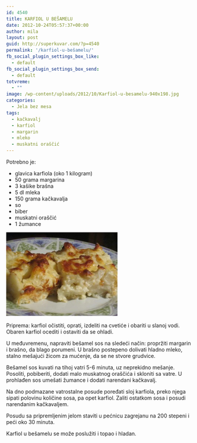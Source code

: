 ```yaml
---
id: 4540
title: KARFIOL U BEŠAMELU
date: 2012-10-24T05:57:37+00:00
author: mila
layout: post
guid: http://superkuvar.com/?p=4540
permalink: '/karfiol-u-bešamelu/'
fb_social_plugin_settings_box_like:
  - default
fb_social_plugin_settings_box_send:
  - default
totvreme:
  - ""
image: /wp-content/uploads/2012/10/Karfiol-u-besamelu-940x198.jpg
categories:
  - Jela bez mesa
tags:
  - kačkavalj
  - karfiol
  - margarin
  - mleko
  - muskatni oraščić
---
```

Potrebno je:

  * glavica karfiola (oko 1 kilogram)
  * 50 grama margarina
  * 3 kašike brašna
  * 5 dl mleka
  * 150 grama kačkavalja
  * so
  * biber
  * muskatni oraščić
  * 1 žumance

<img class="alignnone size-medium wp-image-4541" title="Karfiol u besamelu" src="/wp-content/uploads/2012/10/Karfiol-u-besamelu-300x225.jpg" alt="" width="300" height="225" /> 

Priprema: karfiol očistiti, oprati, izdeliti na cvetiće i obariti u slanoj vodi. Obaren karfiol ocediti i ostaviti da se ohladi.

U međuvremenu, napraviti bešamel sos na sledeći način: propržiti margarin i brašno, da blago porumeni. U brašno postepeno dolivati hladno mleko, stalno mešajući žicom za mućenje, da se ne stvore grudvice.

Bešamel sos kuvati na tihoj vatri 5-6 minuta, uz neprekidno mešanje. Posoliti, pobiberiti, dodati malo muskatnog oraščića i skloniti sa vatre. U prohlađen sos umešati žumance i dodati narendani kačkavalj.

Na dno podmazane vatrostalne posude poređati sloj karfiola, preko njega sipati polovinu količine sosa, pa opet karfiol. Zaliti ostatkom sosa i posudi narendanim kačkavaljem.

Posudu sa pripremljenim jelom staviti u pećnicu zagrejanu na 200 stepeni i peći oko 30 minuta.

Karfiol u bešamelu se može poslužiti i topao i hladan.